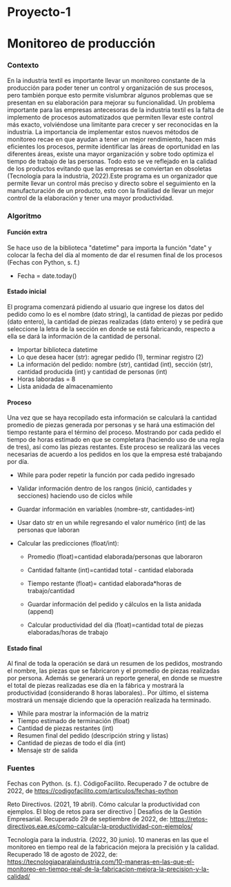 # Proyecto-1
# Monitoreo de producción
### Contexto 
En la industria textil es importante llevar un monitoreo constante de la producción para poder tener un control y organización de sus procesos, pero también porque esto permite vislumbrar algunos problemas que se presentan en su elaboración para mejorar su funcionalidad. 
Un problema importante para las empresas antecesoras de la industria textil es la falta de implemento de procesos automatizados que permiten llevar este control más exacto, volviéndose una limitante para crecer y ser reconocidas en la industria. La importancia de implementar estos nuevos métodos de monitoreo recae en que ayudan a tener un mejor rendimiento, hacen más eficientes los procesos, permite identificar las áreas de oportunidad en las diferentes áreas, existe una mayor organización y sobre todo optimiza el tiempo de trabajo de las personas. Todo esto se ve reflejado en la calidad de los productos evitando que las empresas se conviertan en obsoletas (Tecnología para la industria, 2022).Este programa es un organizador que permite llevar un control más preciso y directo sobre el seguimiento en la manufacturación de un producto, esto con la finalidad de llevar un mejor control de la elaboración y tener una mayor productividad. 

### Algoritmo
#### Función extra
Se hace uso de la biblioteca "datetime" para importa la función "date" y colocar la fecha del día al momento de dar el resumen final de los procesos (Fechas con Python, s. f.)
- Fecha = date.today()

#### Estado inicial
El programa comenzará pidiendo al usuario que ingrese los datos del pedido como lo es el nombre (dato string), la cantidad de piezas por  pedido (dato entero), la cantidad de piezas realizadas (dato entero)  y se pedirá que  seleccione la letra de la sección en donde se está fabricando, respecto a ella se dará la información de la cantidad de personal. 
- Importar biblioteca datetime
- Lo que desea hacer (str):  agregar pedido (1), terminar registro (2)
- La información del pedido: nombre (str), cantidad (int), sección (str), cantidad producida (int) y cantidad de personas (int)
- Horas laboradas = 8 
- Lista anidada de almacenamiento
 
#### Proceso
Una vez que se haya recopilado esta información se calculará la cantidad promedio de piezas generada por personas y se hará una estimación del tiempo restante para el término del proceso. Mostrando por cada pedido el tiempo de horas estimado en que se completara (haciendo uso de una regla de tres), así como las piezas restantes. Este proceso se realizará las veces necesarias de acuerdo a los pedidos en los que la empresa esté trabajando por día. 
- While para poder repetir la función por cada pedido ingresado
- Validar información dentro de los rangos (inició, cantidades y secciones) haciendo uso de ciclos while 
- Guardar información en variables (nombre-str, cantidades-int)
- Usar dato str en un while regresando el valor numérico (int) de las personas que laboran 
- Calcular las predicciones (float/int): 

    * Promedio (float)=cantidad elaborada/personas que laboraron
      
    * Cantidad faltante (int)=cantidad total - cantidad elaborada
      
    * Tiempo restante (float)= cantidad elaborada*horas de trabajo/cantidad 
      
    * Guardar información del pedido y cálculos en la lista anidada (append)
      
    * Calcular productividad del día (float)=cantidad total de piezas elaboradas/horas de trabajo

#### Estado final
Al final de toda la operación se dará un resumen de los pedidos, mostrando el nombre, las piezas que se fabricaron y el promedio de piezas realizadas por persona. Además se generará un reporte general, en donde se muestre el total de piezas realizadas ese día en la fábrica y mostrará la productividad (considerando 8 horas laborales).. Por último, el sistema mostrará un mensaje diciendo que la operación realizada ha terminado.
- While para mostrar la información de la matriz
- Tiempo estimado de terminación (float)
- Cantidad de piezas restantes (int)
- Resumen final del pedido (descripción string y listas)
- Cantidad de piezas de todo el día (int)
- Mensaje str de salida

### Fuentes

Fechas con Python. (s. f.). CódigoFacilito. Recuperado 7 de octubre de 2022, de
https://codigofacilito.com/articulos/fechas-python

Reto Directivos. (2021, 19 abril). Cómo calcular la productividad con ejemplos. El blog de retos para ser directivo | Desafíos de la Gestión Empresarial. Recuperado 29 de septiembre de 2022, de: https://retos-directivos.eae.es/como-calcular-la-productividad-con-ejemplos/

Tecnología para la industria. (2022, 30 junio). 10 maneras en las que el monitoreo en tiempo real de la fabricación mejora la precisión y la calidad.    Recuperado 18 de agosto de 2022, de: https://tecnologiaparalaindustria.com/10-maneras-en-las-que-el-monitoreo-en-tiempo-real-de-la-fabricacion-mejora-la-precision-y-la-calidad/
